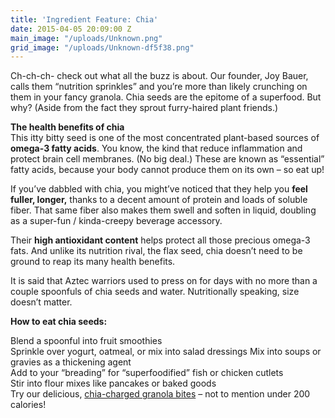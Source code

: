 ```yaml
---
title: 'Ingredient Feature: Chia'
date: 2015-04-05 20:09:00 Z
main_image: "/uploads/Unknown.png"
grid_image: "/uploads/Unknown-df5f38.png"
---
```


Ch-ch-ch- check out what all the buzz is about. Our founder, Joy Bauer, calls them “nutrition sprinkles” and you’re more than likely crunching on them in your fancy granola. Chia seeds are the epitome of a superfood. But why? (Aside from the fact they sprout furry-haired plant friends.)

**The health benefits of chia**  
This itty bitty seed is one of the most concentrated plant-based sources of **omega-3 fatty acids**. You know, the kind that reduce inflammation and protect brain cell membranes. (No big deal.) These are known as “essential” fatty acids, because your body cannot produce them on its own – so eat up!

If you’ve dabbled with chia, you might’ve noticed that they help you **feel fuller, longer,** thanks to a decent amount of protein and loads of soluble fiber. That same fiber also makes them swell and soften in liquid, doubling as a super-fun / kinda-creepy beverage accessory.

Their **high antioxidant content** helps protect all those precious omega-3 fats. And unlike its nutrition rival, the flax seed, chia doesn’t need to be ground to reap its many health benefits.

It is said that Aztec warriors used to press on for days with no more than a couple spoonfuls of chia seeds and water. Nutritionally speaking, size doesn’t matter.

**How to eat chia seeds:**

Blend a spoonful into fruit smoothies  
Sprinkle over yogurt, oatmeal, or mix into salad dressings
Mix into soups or gravies as a thickening agent  
Add to your “breading” for “superfoodified” fish or chicken cutlets  
Stir into flour mixes like pancakes or baked goods  
Try our delicious, [chia-charged granola bites](/snacks/) – not to mention under 200 calories!
